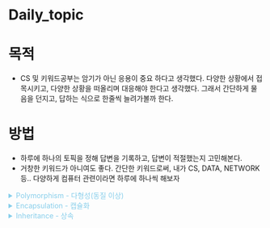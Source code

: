 # Daily_topic

# 목적
* CS 및 키워드공부는 암기가 아닌 응용이 중요 하다고 생각했다. 다양한 상황에서 접목시키고, 다양한 상황을 떠올리며 대응해야 한다고 생각했다. 그래서 간단하게 물음을 던지고, 답하는 식으로 한줄씩 늘려가볼까 한다.

# 방법
* 하루에 하나의 토픽을 정해 답변을 기록하고, 답변이 적절했는지 고민해본다.
* 거창한 키워드가 아니여도 좋다. 간단한 키워드로써, 내가 CS, DATA, NETWORK등.. 다양하게 컴퓨터 관련이라면 하루에 하나씩 해보자

<details><summary style="color:skyblue">Polymorphism - 다형성(동질 이상)</summary>
<p>

다형성이란 어떤 변수, 메소드가 상황에 따라 다른 결과를 내는 것

* 오버 로딩- 같은 메서드 이름 / 다른 인자 목록 / 다수의 메서드 = **재정의**
* 오버 라이딩 - 같은 메서드 이름 / 같은 인자 목록 / 상위클래스의 메서드 재정의 = **중복정의**
</p>
</details>

<details><summary style="color:skyblue">Encapsulation - 캡슐화</summary>
<p>

public - 모두 / protected 상속, 같은 패키지 내 클래스 / default 같은 패키지 내 클래스 / private - 본인

* 실제로 구현 부분을 외부에 드러나지 않도록 하는 것
* 변수와 메소드를 하나로 묶음
* 데이터를 외부에서 직접 접근하지 않고 함수를 통해서만 접근
</p>
</details>

<details><summary style="color:skyblue">Inheritance - 상속</summary>
<p>

* 자식 클래스가 부모 클래스의 특성과 기능을 물려받는 것
* 기능의 일부분을 변경하는 경우 자식 클래스에서 상속받아 수정 및 사용함
* 상속은 캡슐화를 유지, 클래스의 재사용이 용이하도록 해 준다.

* 하위 클래스 - 상위 클래스
* 하위 클래스는 상위클래스 특성을 재사용하고, 확장한다.
* 상위 클래스의 물려줄 특성이 많을수록 좋다 (LSP)
* 상위 클래스가 너무 빈약하면, 불필요한 형변환이 자주 일어난다.
</p>
</details>
